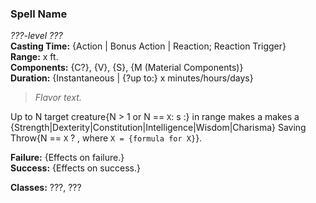 ### Spell Name  
*???-level ???*  
**Casting Time:** {Action | Bonus Action | Reaction; Reaction Trigger}  
**Range:** x ft.  
**Components:** {C?}, {V}, {S}, {M (Material Components)}  
**Duration:** {Instantaneous | {?up to:} x minutes/hours/days}  

> *Flavor text.*

Up to N target creature{N > 1 or N == `X`: s :} in range makes a makes a {Strength|Dexterity|Constitution|Intelligence|Wisdom|Charisma} Saving Throw{N == `X` ? , where `X = {formula for X}`}.

**Failure:** {Effects on failure.}  
**Success:** {Effects on success.}  

**Classes:** ???, ???